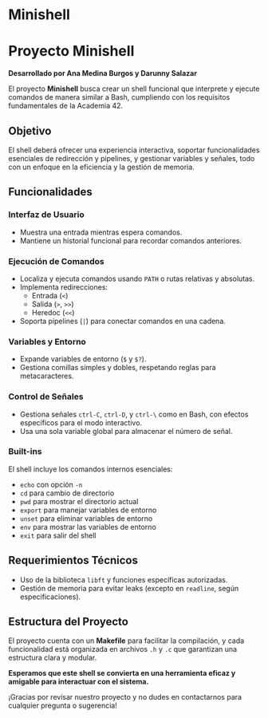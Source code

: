 # Minishell
# Proyecto Minishell

**Desarrollado por Ana Medina Burgos y Darunny Salazar**

El proyecto **Minishell** busca crear un shell funcional que interprete y ejecute comandos de manera similar a Bash, cumpliendo con los requisitos fundamentales de la Academia 42.

## Objetivo
El shell deberá ofrecer una experiencia interactiva, soportar funcionalidades esenciales de redirección y pipelines, y gestionar variables y señales, todo con un enfoque en la eficiencia y la gestión de memoria.

## Funcionalidades

### Interfaz de Usuario
- Muestra una entrada mientras espera comandos.
- Mantiene un historial funcional para recordar comandos anteriores.

### Ejecución de Comandos
- Localiza y ejecuta comandos usando `PATH` o rutas relativas y absolutas.
- Implementa redirecciones:
  - Entrada (`<`)
  - Salida (`>`, `>>`)
  - Heredoc (`<<`)
- Soporta pipelines (`|`) para conectar comandos en una cadena.

### Variables y Entorno
- Expande variables de entorno (`$` y `$?`).
- Gestiona comillas simples y dobles, respetando reglas para metacaracteres.

### Control de Señales
- Gestiona señales `ctrl-C`, `ctrl-D`, y `ctrl-\` como en Bash, con efectos específicos para el modo interactivo.
- Usa una sola variable global para almacenar el número de señal.

### Built-ins
El shell incluye los comandos internos esenciales:
  - `echo` con opción `-n`
  - `cd` para cambio de directorio
  - `pwd` para mostrar el directorio actual
  - `export` para manejar variables de entorno
  - `unset` para eliminar variables de entorno
  - `env` para mostrar las variables de entorno
  - `exit` para salir del shell

## Requerimientos Técnicos
- Uso de la biblioteca `libft` y funciones específicas autorizadas.
- Gestión de memoria para evitar leaks (excepto en `readline`, según especificaciones).

## Estructura del Proyecto
El proyecto cuenta con un **Makefile** para facilitar la compilación, y cada funcionalidad está organizada en archivos `.h` y `.c` que garantizan una estructura clara y modular.

**Esperamos que este shell se convierta en una herramienta eficaz y amigable para interactuar con el sistema.**

¡Gracias por revisar nuestro proyecto y no dudes en contactarnos para cualquier pregunta o sugerencia!
